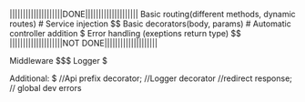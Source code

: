 ||||||||||||||||||||DONE||||||||||||||||||||
Basic routing(different methods, dynamic routes) #
Service injection $$
Basic decorators(body, params) #
Automatic controller addition $
Error handling (exeptions return type) $$
||||||||||||||||||||NOT DONE||||||||||||||||||||

Middleware $$$
Logger $

Additional: $
//Api prefix decorator;
//Logger decorator
//redirect response;
// global dev errors
